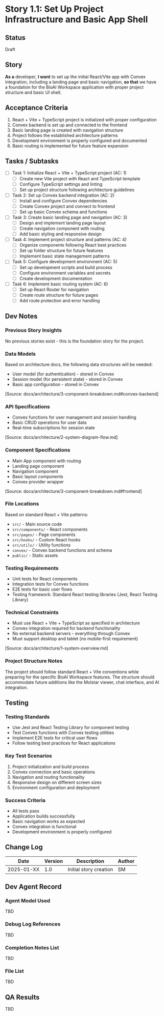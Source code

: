 # Story 1.1: Set Up Project Infrastructure and Basic App Shell

## Status
Draft

## Story

**As a** developer,
**I want** to set up the initial React/Vite app with Convex integration, including a landing page and basic navigation,
**so that** we have a foundation for the BioAI Workspace application with proper project structure and basic UI shell.

## Acceptance Criteria

1. React + Vite + TypeScript project is initialized with proper configuration
2. Convex backend is set up and connected to the frontend
3. Basic landing page is created with navigation structure
4. Project follows the established architecture patterns
5. Development environment is properly configured and documented
6. Basic routing is implemented for future feature expansion

## Tasks / Subtasks

- [ ] Task 1: Initialize React + Vite + TypeScript project (AC: 1)
  - [ ] Create new Vite project with React and TypeScript template
  - [ ] Configure TypeScript settings and linting
  - [ ] Set up project structure following architecture guidelines
- [ ] Task 2: Set up Convex backend integration (AC: 2)
  - [ ] Install and configure Convex dependencies
  - [ ] Create Convex project and connect to frontend
  - [ ] Set up basic Convex schema and functions
- [ ] Task 3: Create basic landing page and navigation (AC: 3)
  - [ ] Design and implement landing page layout
  - [ ] Create navigation component with routing
  - [ ] Add basic styling and responsive design
- [ ] Task 4: Implement project structure and patterns (AC: 4)
  - [ ] Organize components following React best practices
  - [ ] Set up folder structure for future features
  - [ ] Implement basic state management patterns
- [ ] Task 5: Configure development environment (AC: 5)
  - [ ] Set up development scripts and build process
  - [ ] Configure environment variables and secrets
  - [ ] Create development documentation
- [ ] Task 6: Implement basic routing system (AC: 6)
  - [ ] Set up React Router for navigation
  - [ ] Create route structure for future pages
  - [ ] Add route protection and error handling

## Dev Notes

### Previous Story Insights
No previous stories exist - this is the foundation story for the project.

### Data Models
Based on architecture docs, the following data structures will be needed:
- User model (for authentication) - stored in Convex
- Session model (for persistent state) - stored in Convex
- Basic app configuration - stored in Convex

[Source: docs/architecture/3-component-breakdown.md#convex-backend]

### API Specifications
- Convex functions for user management and session handling
- Basic CRUD operations for user data
- Real-time subscriptions for session state

[Source: docs/architecture/2-system-diagram-flow.md]

### Component Specifications
- Main App component with routing
- Landing page component
- Navigation component
- Basic layout components
- Convex provider wrapper

[Source: docs/architecture/3-component-breakdown.md#frontend]

### File Locations
Based on standard React + Vite patterns:
- `src/` - Main source code
- `src/components/` - React components
- `src/pages/` - Page components
- `src/hooks/` - Custom React hooks
- `src/utils/` - Utility functions
- `convex/` - Convex backend functions and schema
- `public/` - Static assets

### Testing Requirements
- Unit tests for React components
- Integration tests for Convex functions
- E2E tests for basic user flows
- Testing framework: Standard React testing libraries (Jest, React Testing Library)

### Technical Constraints
- Must use React + Vite + TypeScript as specified in architecture
- Convex integration required for backend functionality
- No external backend servers - everything through Convex
- Must support desktop and tablet (no mobile-first requirement)

[Source: docs/architecture/1-system-overview.md]

### Project Structure Notes
The project should follow standard React + Vite conventions while preparing for the specific BioAI Workspace features. The structure should accommodate future additions like the Molstar viewer, chat interface, and AI integration.

## Testing

### Testing Standards
- Use Jest and React Testing Library for component testing
- Test Convex functions with Convex testing utilities
- Implement E2E tests for critical user flows
- Follow testing best practices for React applications

### Key Test Scenarios
1. Project initialization and build process
2. Convex connection and basic operations
3. Navigation and routing functionality
4. Responsive design on different screen sizes
5. Environment configuration and deployment

### Success Criteria
- All tests pass
- Application builds successfully
- Basic navigation works as expected
- Convex integration is functional
- Development environment is properly configured

## Change Log

| Date | Version | Description | Author |
|------|---------|-------------|--------|
| 2025-01-XX | 1.0 | Initial story creation | SM |

## Dev Agent Record

### Agent Model Used
TBD

### Debug Log References
TBD

### Completion Notes List
TBD

### File List
TBD

## QA Results
TBD 